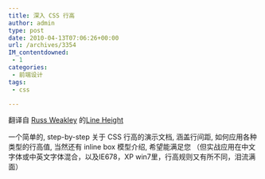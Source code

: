 ```yaml
---
title: 深入 CSS 行高
author: admin
type: post
date: 2010-04-13T07:06:26+00:00
url: /archives/3354
IM_contentdowned:
 - 1
categories:
 - 前端设计
tags:
 - css

---
```


翻译自 [Russ Weakley][1] 的[Line Height][2]

一个简单的, step-by-step 关于 CSS 行高的演示文档, 涵盖行间距, 如何应用各种类型的行高值, 当然还有 inline box 模型介绍, 希望能满足您
（但实战应用在中文字体或中英文字体混合，以及IE678，XP win7里，行高规则又有所不同，泪流满面）

 [1]: http://www.maxdesign.com.au/
 [2]: http://www.slideshare.net/maxdesign/line-height